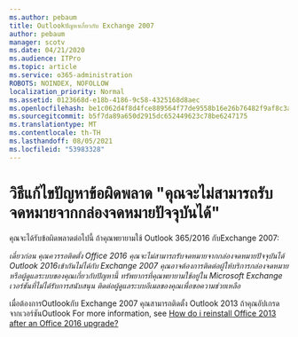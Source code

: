 ```yaml
---
ms.author: pebaum
title: Outlookปัญหาเกี่ยวกับ Exchange 2007
author: pebaum
manager: scotv
ms.date: 04/21/2020
ms.audience: ITPro
ms.topic: article
ms.service: o365-administration
ROBOTS: NOINDEX, NOFOLLOW
localization_priority: Normal
ms.assetid: 0123668d-e18b-4186-9c58-4325168d8aec
ms.openlocfilehash: be1c062d4f8d4fce889564f77de9558b16e26b76482f9af8c3a6b5e20966445a
ms.sourcegitcommit: b5f7da89a650d2915dc652449623c78be6247175
ms.translationtype: MT
ms.contentlocale: th-TH
ms.lasthandoff: 08/05/2021
ms.locfileid: "53983328"
---
```

# <a name="solution-for-error-you-wont-be-able-to-receive-mail-from-a-current-mailbox"></a>วิธีแก้ไขปัญหาข้อผิดพลาด "คุณจะไม่สามารถรับจดหมายจากกล่องจดหมายปัจจุบันได้"
คุณจะได้รับข้อผิดพลาดต่อไปนี้ ถ้าคุณพยายามใช้ Outlook 365/2016 กับExchange 2007:

*เดี๋ยวก่อน คุณควรรอติดตั้ง Office 2016 คุณจะไม่สามารถรับจดหมายจากกล่องจดหมายปัจจุบันได้ Outlook 2016เข้ากันไม่ได้กับ Exchange 2007 คุณอาจต้องการติดต่อผู้ให้บริการกล่องจดหมายหรือผู้ดูแลระบบของคุณเกี่ยวกับปัญหานี้ ทรัพยากรที่คุณพยายามใช้อยู่ใน Microsoft Exchange เวอร์ชันที่ไม่ได้รับการสนับสนุน ติดต่อผู้ดูแลระบบอีเมลของคุณเพื่อขอความช่วยเหลือ*

เมื่อต้องการOutlookกับ Exchange 2007 คุณสามารถติดตั้ง Outlook 2013 ถ้าคุณอัปเกรดจากเวอร์ชันOutlook For more information, see [How do i reinstall Office 2013 after an Office 2016 upgrade?](https://support.office.com/article/a6ca92f4-cbb4-4609-9fdb-f8d3dd6812f3)
